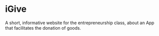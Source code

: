 # iGive

A short, informative website for the entrepreneurship class, about an App that facilitates the donation of goods.
